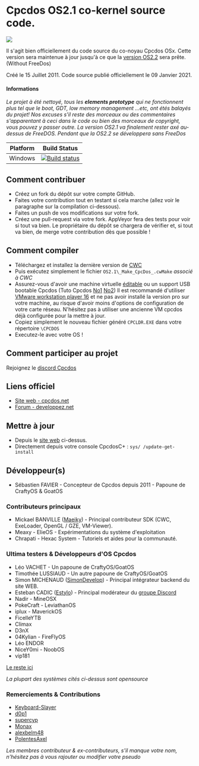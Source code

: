# Cpcdos OS2.1 co-kernel source code.

![](https://cpcdos.net/user/themes/cpcdos/images/logo.png)

Il s'agit bien officiellement du code source du co-noyau Cpcdos OSx.
Cette version sera maintenue à jour jusqu'à ce que la [version OS2.2](https://github.com/SPinti-Software/CpcdosOS2.2) sera prête. (Without FreeDos)

Créé le 15 Juillet 2011.
Code source publié officiellement le 09 Janvier 2021.

#### Informations
_Le projet à été nettoyé, tous les **elements prototype** qui ne fonctionnent plus tel que le boot, GDT, low memory management ...etc, ont étés balayés du projet! Nos excuses s'il reste des morceaux ou des commentaires s'apparentant à ceci dans le code ou bien des morceaux de copyright, vous pouvez y passer outre. La version OS2.1 va finalement rester axé au-dessus de FreeDOS. Pendant que la OS2.2 se développera sans FreeDos_


Platform  | Build Status
 --- | --- 
Windows | [![Build status](https://ci.appveyor.com/api/projects/status/nfkdxmis9s2s4d4s?svg=true)](https://ci.appveyor.com/project/Maeiky/cpcdosos2-1)

## Comment contribuer
- Créez un fork du dépôt sur votre compte GitHub.
- Faites votre contribution tout en testant si cela marche (allez voir le paragraphe sur la compilation ci-dessous).
- Faites un push de vos modifications sur votre fork.
- Créez une pull-request via votre fork. AppVeyor fera des tests pour voir si tout va bien. Le propriétaire du dépôt se chargera de vérifier et, si tout va bien, de merge votre contribution dès que possible !

## Comment compiler
 - Téléchargez et installez la dernière version de [CWC](https://github.com/VLiance/Cwc)
 - Puis exécutez simplement le fichier `OS2.1\_Make_CpcDos_.cwMake` _associé à CWC_
 - Assurez-vous d'avoir une machine virtuelle [éditable](https://github.com/VLiance/VW_Viewer) ou un support USB bootable Cpcdos (Tuto Cpcdos [No1](https://www.youtube.com/user/cpcdososx) [No2](https://www.youtube.com/channel/UCkFCPxJF7ZzmWxW4i5WavCA/videos))
 Il est recommandé d'utiliser [VMware workstation player 16](https://my.vmware.com/fr/web/vmware/downloads/details?downloadGroup=PLAYER-1610&productId=1039&rPId=55794) et ne pas avoir installé la version pro sur votre machine, au risque d'avoir moins d'options de configuration de votre carte réseau.
   N'hésitez pas à utiliser une ancienne VM cpcdos déjà configurée pour la mettre à jour.
 - Copiez simplement le nouveau fichier généré `CPCLDR.EXE` dans votre répertoire `\CPCDOS`
 - Executez-le avec votre OS !
 
## Comment participer au projet
Rejoignez le [discord Cpcdos](https://discord.com/invite/3Qm8xDp)

## Liens officiel
- [Site web - cpcdos.net](https://cpcdos.net)
- [Forum - developpez.net](https://www.developpez.net/forums/f2044/systemes/autres-systemes/cpcdos)

## Mettre à jour
- Depuis le [site web](https://cpcdos.net) ci-dessus.
- Directement depuis votre console CpcdosC+ : `sys/ /update-get-install`

## Développeur(s)
 - Sébastien FAVIER - Concepteur de Cpcdos depuis 2011 - Papoune de CraftyOS & GoatOS
 
### Contributeurs principaux
 - Mickael BANVILLE ([Maeiky](https://github.com/Maeiky)) - Principal contributeur SDK (CWC, ExeLoader, OpenGL / GZE, VM-Viewer).
 - Meaxy - ElieOS - Expérimentations du système d'exploitation
 - Chrapati - Hexac System - Tutoriels et aides pour la communauté.

### Ultima testers & Développeurs d'OS Cpcdos
 - Léo VACHET - Un papoune de CraftyOS/GoatOS
 - Timothée LUSSIAUD - Un autre papoune de CraftyOS/GoatOS
 - Simon MICHENAUD ([SimonDevelop](https://www.simon-micheneau.fr/about)) - Principal intégrateur backend du site WEB.
 - Esteban CADIC ([Estylo](https://systeme.developpez.com/actu/97935/Apprendre-a-integrer-Cpcdos-Raspberry-Pi-Arduino-une-proposition-de-Estylos/)) - Principal modérateur du [groupe Discord](https://discord.com/invite/3Qm8xDp)
 - Nadir - MineOSX
 - PokeCraft - LeviathanOS
 - iplux - MaverickOS
 - FicelleYTB
 - Climax
 - D3nX
 - 04Kylian - FireFlyOS
 - Léo ENDOR
 - NiceY0mi - NoobOS
 - vip181

[Le reste ici](https://cpcdos.net/fr/contributors)

_La plupart des systèmes cités ci-dessus sont opensource_

### Remerciements & Contributions
 - [Keyboard-Slayer](https://github.com/Keyboard-Slayer)
 - [d0p1](https://github.com/d0p1s4m4)
 - [supercyp](https://github.com/Supercip971)
 - [Monax](https://github.com/sleepy-monax)
 - [alexbelm48](https://github.com/alexbelm48)
 - [PolentesAxel](https://github.com/PolentesAxel)
 
 
_Les membres contributeur & ex-contributeurs, s'il manque votre nom, n'hésitez pas à vous rajouter ou modifier votre pseudo_
